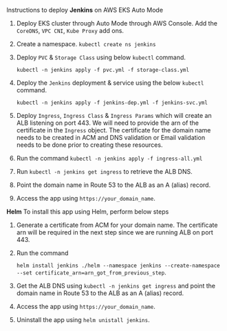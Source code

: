 Instructions to deploy **Jenkins** on AWS EKS Auto Mode
  1. Deploy EKS cluster through Auto Mode through AWS Console. Add the ` CoreDNS `, ` VPC CNI `, ` Kube Proxy ` add ons.
  2. Create a namespace. ` kubectl create ns jenkins `
  3. Deploy `PVC` & `Storage Class` using below `kubectl` command.

     `kubectl -n jenkins apply -f pvc.yml -f storage-class.yml`
  4. Deploy the `Jenkins` deployment & service using the below `kubectl` command.

     ` kubectl -n jenkins apply -f jenkins-dep.yml -f jenkins-svc.yml `
  5. Deploy `Ingress`, `Ingress Class` & `Ingress Params` which will create an ALB listening on port 443. We will need to provide the arn of the certificate in the `Ingress` object. The certificate for the domain name needs to be created in ACM and DNS validation or Email validation needs to be done prior to creating these resources.
  6. Run the command ` kubectl -n jenkins apply -f ingress-all.yml `
  7. Run `kubectl -n jenkins get ingress` to retrieve the ALB DNS.
  8. Point the domain name in Route 53 to the ALB as an A (alias) record.
  9. Access the app using `https://your_domain_name`.

**Helm**
To install this app using Helm, perform below steps
  1. Generate a certificate from ACM for your domain name. The certificate arn will be required in the next step since we are running ALB on port 443.
  2. Run the command

     `helm install jenkins ./helm --namespace jenkins --create-namespace --set certificate_arn=arn_got_from_previous_step`.
  4. Get the ALB DNS using `kubectl -n jenkins get ingress` and point the domain name in Route 53 to the ALB as an A (alias) record.
  5. Access the app using `https://your_domain_name`.
  6. Uninstall the app using `helm unistall jenkins`.
